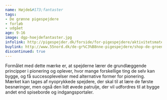 ```yaml
---
name: Højde&#173;fantaster
tags:
- De grønne pigespejdere
- forløb
- udgået
age: 9-16
image: dgp-hoejdefantaster.jpg
infolink: http://pigespejder.dk/forside/for-pigespejdere/aktivitetsmateriale/udfordringsmaerker-for-spejdere-seniorspejdere/overleveren/hoejdefantaster/
buylink: http://www.55nord.dk/de-gr%C3%B8nne-pigespejdere/shop-de-groenne-pigespejdere/maerker-2/hoejdefantaster-de-groenne-pigespejdere
discontinued: true
---
```

Formålet med dette mærke er, at spejderne lærer de grundlæggende principper i pionering og
oplever, hvor mange forskellige ting de selv kan bygge, og få succesoplevelser med alternative
former for pionering. Mærket kan tages af nyoprykkede spejdere, der skal til at lære de første
besnøringer, men også den lidt øvede patrulje, der vil udfordres til at bygge andet end spiseborde
og indgangsportaler.
